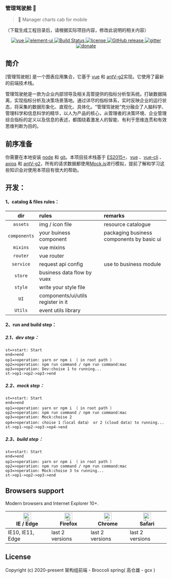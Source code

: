 ###  管理驾驶舱  🚀


> 🚀 Manager charts cab for mobile

（下载生成工程目录后，请根据实际项目内容，修改此说明的相关内容）

<p align="center">
  <a href="https://github.com/vuejs/vue">
    <img src="https://img.shields.io/badge/vue-2.6.10-brightgreen.svg" alt="vue">
  </a>
  <a href="https://github.com/ElemeFE/element">
    <img src="https://img.shields.io/badge/element--ui-2.7.0-brightgreen.svg" alt="element-ui">
  </a>
  <a href="https://travis-ci.org/PanJiaChen/vue-element-admin" rel="nofollow">
    <img src="https://travis-ci.org/PanJiaChen/vue-element-admin.svg?branch=master" alt="Build Status">
  </a>
  <a href="https://github.com/PanJiaChen/vue-element-admin/blob/master/LICENSE">
    <img src="https://img.shields.io/github/license/mashape/apistatus.svg" alt="license">
  </a>
  <a href="https://github.com/PanJiaChen/vue-element-admin/releases">
    <img src="https://img.shields.io/github/release/PanJiaChen/vue-element-admin.svg" alt="GitHub release">
  </a>
  <a href="https://gitter.im/vue-element-admin/discuss">
    <img src="https://badges.gitter.im/Join%20Chat.svg" alt="gitter">
  </a>
  <a href="https://panjiachen.gitee.io/vue-element-admin-site/zh/donate">
    <img src="https://img.shields.io/badge/%24-donate-ff69b4.svg" alt="donate">
  </a>
</p>

## 简介

[管理驾驶舱] 是一个图表应用集合，它基于 [vue](https://github.com/vuejs/vue) 和 [antV-g2](https://antv.vision/zh)实现。它使用了最新的前端技术栈。

管理驾驶舱是一款为企业内部领导及相关高管提供的指标分析型系统。打破数据隔离，实现指标分析及决策场景落地。通过详尽的指标体系，实时反映企业的运行状态，将采集的数据形象化、直观化、具体化。“管理驾驶舱”充分融合了人脑科学、管理科学和信息科学的精华，以人为产品的核心，从管理者的决策环境、企业管理综合指标的定义以及信息的表述，都围绕着激发人的智能、有利于思维连贯和有效思维判断为目的。

## 前序准备

你需要在本地安装 [node](http://nodejs.org/) 和 [git](https://git-scm.com/)。本项目技术栈基于 [ES2015+](http://es6.ruanyifeng.com/)、[vue](https://cn.vuejs.org/index.html) 、[vue-cli](https://github.com/vuejs/vue-cli) 、[axios](https://github.com/axios/axios) 和 [antV-g2](https://antv.vision/zh)，所有的请求数据都使用[Mock.js](https://github.com/nuysoft/Mock)进行模拟，提前了解和学习这些知识会对使用本项目有很大的帮助。

## 开发：
#### 1、catalog & files rules：
| dir      |    rules | remarks  |
| :--------: | :--------| :-- |
| `assets`  | img / icon file |  resource catalogue   |
| `components`     |   your buiness component | packaging business components by basic ui  |
| `mixins`      |    vue mixins |   |
| `router`      |    vue router |   |
| `service`      |    request api config | use to business module  |
| `store`      |    business data flow by vuex  |   |
| `style`      |   write your style file |   |
| `UI`      |    components/ui/utils register in it |  |
| `Utils`      |   event utils library |

#### 2、run and build step：
##### 2.1、dev step：
```flow
st=>start: Start
end=>end
op1=>operation: yarn or npm i （ in root path ）
op2=>operation: npm run command / npm run command:mac
op3=>operation: Dev:choise 1 to running...
st->op1->op2->op3->end
```
##### 2.2、mock step：
```flow
st=>start: Start
end=>end
op1=>operation: yarn or npm i （ in root path ）
op2=>operation: npm run command / npm run command:mac
op3=>operation: Mock:choise 2
op4=>operation: choise 1（local data） or 2 (cloud data) to running...
st->op1->op2->op3->op4->end
```
##### 2.3、build step：
```flow
st=>start: Start
end=>end
op1=>operation: yarn or npm i （ in root path ）
op2=>operation: npm run command / npm run command:mac
op3=>operation: Mock:choise 3 to running...
st->op1->op2->op3->end
```
## Browsers support

Modern browsers and Internet Explorer 10+.

| [<img src="https://raw.githubusercontent.com/alrra/browser-logos/master/src/edge/edge_48x48.png" alt="IE / Edge" width="24px" height="24px" />](https://godban.github.io/browsers-support-badges/)</br>IE / Edge | [<img src="https://raw.githubusercontent.com/alrra/browser-logos/master/src/firefox/firefox_48x48.png" alt="Firefox" width="24px" height="24px" />](https://godban.github.io/browsers-support-badges/)</br>Firefox | [<img src="https://raw.githubusercontent.com/alrra/browser-logos/master/src/chrome/chrome_48x48.png" alt="Chrome" width="24px" height="24px" />](https://godban.github.io/browsers-support-badges/)</br>Chrome | [<img src="https://raw.githubusercontent.com/alrra/browser-logos/master/src/safari/safari_48x48.png" alt="Safari" width="24px" height="24px" />](https://godban.github.io/browsers-support-badges/)</br>Safari |
| --------- | --------- | --------- | --------- |
| IE10, IE11, Edge| last 2 versions| last 2 versions| last 2 versions

## License
Copyright (c) 2020-present 架构组前端 -  Broccoli spring( 高仓雄 - gcx )

